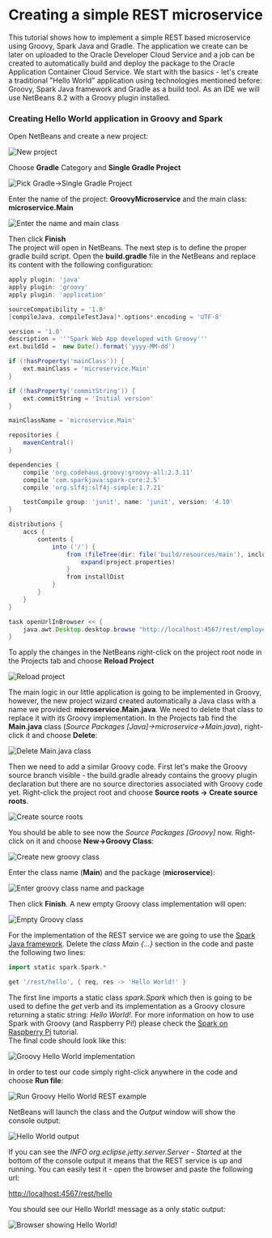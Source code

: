 # Creating a simple REST microservice

This tutorial shows how to implement a simple REST based microservice using Groovy, Spark Java and Gradle. The application we create can be later on uploaded to the Oracle Developer Cloud Service and a job can be created to automatically build and deploy the package to the Oracle Application Container Cloud Service.
We start with the basics - let's create a traditional "Hello World" application using technologies mentioned before: Groovy, Spark Java framework and Gradle as a build tool. As an IDE we will use NetBeans 8.2 with a Groovy plugin installed.

### Creating Hello World application in Groovy and Spark
Open NetBeans and create a new project:

![New project][groovy__new_project_1]

Choose **Gradle** Category and **Single Gradle Project**

![Pick Gradle->Single Gradle Project][groovy__new_project_2]

Enter the name of the project: **GroovyMicroservice** and the main class: **microservice.Main**

![Enter the name and main class][groovy__new_project_3]

Then click **Finish**  
The project will open in NetBeans. The next step is to define the proper gradle build script. Open the **build.gradle** file in the NetBeans and replace its content with the following configuration:

```groovy
apply plugin: 'java'
apply plugin: 'groovy'
apply plugin: 'application'

sourceCompatibility = '1.8'
[compileJava, compileTestJava]*.options*.encoding = 'UTF-8'

version = '1.0'
description = '''Spark Web App developed with Groovy'''
ext.buildId =  new Date().format('yyyy-MM-dd')

if (!hasProperty('mainClass')) {
    ext.mainClass = 'microservice.Main'
}

if (!hasProperty('commitString')) {
    ext.commitString = 'Initial version'
}

mainClassName = 'microservice.Main'

repositories {
    mavenCentral()
}

dependencies {
    compile 'org.codehaus.groovy:groovy-all:2.3.11'
    compile 'com.sparkjava:spark-core:2.5'
    compile 'org.slf4j:slf4j-simple:1.7.21'

    testCompile group: 'junit', name: 'junit', version: '4.10'
}

distributions {
    accs {
        contents {
            into ('/') {
                from (fileTree(dir: file('build/resources/main'), include: '*.json')) {
                    expand(project.properties)
                }
                from installDist
            }
        }
    }
}

task openUrlInBrowser << {
    java.awt.Desktop.desktop.browse "http://localhost:4567/rest/employees".toURI()
}
```

To apply the changes in the NetBeans right-click on the project root node in the Projects tab and choose **Reload Project**

![Reload project][groovy__reload_project_1]

The main logic in our little application is going to be implemented in Groovy, however, the new project wizard created automatically a Java class with a name we provided: **microservice.Main.java**. We need to delete that class to replace it with its Groovy implementation. In the Projects tab find the **Main.java** class (_Source Packages [Java]->microservice->Main.java_), right-click it and choose **Delete**:

![Delete Main.java class][groovy__delete_main_1]

Then we need to add a similar Groovy code. First let's make the Groovy source branch visible - the build.gradle already contains the groovy plugin declaration but there are no source directories associated with Groovy code yet. Right-click the project root and choose **Source roots -> Create source roots**. 

![Create source roots][groovy__create_source_roots_1]

You should be able to see now the _Source Packages [Groovy]_ now. Right-click on it and choose **New->Groovy Class**:

![Create new groovy class][groovy__new_groovy_class_1]

Enter the class name (**Main**) and the package (**microservice**):

![Enter groovy class name and package][groovy__new_groovy_class_2]

Then click **Finish**.
A new empty Groovy class implementation will open:

![Empty Groovy class][groovy__new_groovy_class_3]

For the implementation of the REST service we are going to use the [Spark Java framework](http://sparkjava.com/). Delete the _class Main {...}_ section in the code and paste the following two lines:

```groovy
import static spark.Spark.*

get '/rest/hello', { req, res -> 'Hello World!' }
```
The first line imports a static class _spark.Spark_ which then is going to be used to define the _get_ verb and its implementation as a Groovy closure returning a static string: _Hello World!_. For more information on how to use Spark with Groovy (and Raspberry Pi!) please check the [Spark on Raspberry Pi](https://sparktutorials.github.io/2015/07/17/sparkberry-pi.html) tutorial.  
The final code should look like this:

![Groovy Hello World implementation][groovy__main_groovy_1]

In order to test our code simply right-click anywhere in the code and choose **Run file**:

![Run Groovy Hello World REST example][groovy__run_file_1]

NetBeans will launch the class and the _Output_ window will show the console output:

![Hello World output][groovy__run_file_output_1]

If you can see the _INFO org.eclipse.jetty.server.Server - Started_ at the bottom of the console output it means that the REST service is up and running. You can easily test it - open the browser and paste the following url:

[http://localhost:4567/rest/hello](http://localhost:4567/rest/hello)

You should see our Hello World! message as a only static output:

![Browser showing Hello World!][groovy__browser_hello_1]


[groovy__new_project_1]: docs/images/groovy__new_project_1.png
[groovy__new_project_2]: docs/images/groovy__new_project_2.png
[groovy__new_project_3]: docs/images/groovy__new_project_3.png
[groovy__reload_project_1]: docs/images/groovy__reload_project_1.png
[groovy__delete_main_1]: docs/images/groovy__delete_main_1.png
[groovy__create_source_roots_1]: docs/images/groovy__create_source_roots_1.png
[groovy__new_groovy_class_1]: docs/images/groovy__new_groovy_class_1.png
[groovy__new_groovy_class_2]: docs/images/groovy__new_groovy_class_2.png
[groovy__new_groovy_class_3]: docs/images/groovy__new_groovy_class_3.png
[groovy__main_groovy_1]: docs/images/groovy__main_groovy_1.png
[groovy__run_file_1]: docs/images/groovy__run_file_1.png
[groovy__run_file_output_1]: docs/images/groovy__run_file_output_1.png
[groovy__browser_hello_1]: docs/images/groovy__browser_hello_1.png
[groovy__new_json_data_1]: docs/images/groovy__new_json_data_1.png
[groovy__new_json_data_2]: docs/images/groovy__new_json_data_2.png
[groovy__new_json_data_3]: docs/images/groovy__new_json_data_3.png
[groovy__browser_employees_1]: docs/images/groovy__browser_employees_1.png
[groovy__path_to_data_1]: docs/images/groovy__path_to_data_1.png
[groovy__gradle_install_dist_1]: docs/images/groovy__gradle_install_dist_1.png
[groovy__run_local_1]: docs/images/groovy__run_local_1.png
[groovy__new_json_manifest_1]: docs/images/groovy__new_json_manifest_1.png
[groovy__new_json_manifest_2]: docs/images/groovy__new_json_manifest_2.png
[groovy__new_json_manifest_3]: docs/images/groovy__new_json_manifest_3.png
[groovy__gradle_dist_accs_1]: docs/images/groovy__gradle_dist_accs_1.png
[groovy__gradle_dist_accs_2]: docs/images/groovy__gradle_dist_accs_2.png

